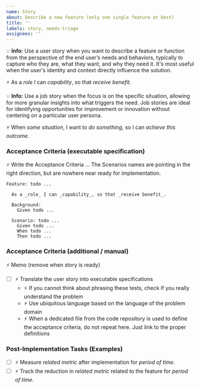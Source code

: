 ```yaml
---
name: Story
about: Describe a new feature (only one single feature at best)
title: ''
labels: story, needs-triage
assignees: ''
---
```


:bulb: **Info:** Use a user story when you want to describe a feature or function from the perspective of the end user’s needs and behaviors, typically to capture who they are, what they want, and why they need it. It's most useful when the user's identity and context directly influence the solution.

:zap: As a _role_ I can _capability_, so that _receive benefit_.

:bulb: **Info:** Use a job story when the focus is on the specific situation, allowing for more granular insights into what triggers the need. Job stories are ideal for identifying opportunities for improvement or innovation without centering on a particular user persona.

:zap: When _some situation_, I want to _do something_, so I can _achieve this outcome_.

### Acceptance Criteria (executable specification)
:zap: Write the Acceptance Criteria ... The Scenarios names are pointing in the right direction, but are nowhere near ready for implementation.
```gherkin
Feature: todo ...

  As a _role_ I can _capability_, so that _receive benefit_.

  Background:
    Given todo ...

  Scenario: todo ...
    Given todo ...
    When todo ...
    Then todo ...
```

### Acceptance Criteria (additional / manual)
:zap: Memo (remove when story is ready)
- [ ] :zap: Translate the user story into executable specifications
    - :zap: If you cannot think about phrasing these tests, check if you really understand the problem
    - :zap: Use ubiquitous language based on the language of the problem domain
    - :zap: When a dedicated file from the code repository is used to define the acceptance criteria, do not repeat here. Just link to the proper definitions

### Post-Implementation Tasks (Examples)
- [ ] :zap: Measure _related metric_ after implementation for _period of time_.
- [ ] :zap: Track the reduction in _related metric_ related to the feature for _period of time_.
